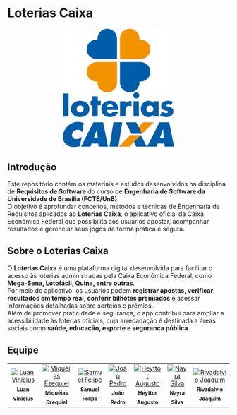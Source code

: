 # Loterias Caixa
<p style="text-align: center;"><img width="50%" alt="image" src="images/icon2.png"></p>

## Introdução  
Este repositório contém os materiais e estudos desenvolvidos na disciplina de **Requisitos de Software** do curso de **Engenharia de Software da Universidade de Brasília (FCTE/UnB)**.  
O objetivo é aprofundar conceitos, métodos e técnicas de Engenharia de Requisitos aplicados ao **Loterias Caixa**, o aplicativo oficial da Caixa Econômica Federal que possibilita aos usuários apostar, acompanhar resultados e gerenciar seus jogos de forma prática e segura.

## Sobre o Loterias Caixa 

O **Loterias Caixa** é uma plataforma digital desenvolvida para facilitar o acesso às loterias administradas pela Caixa Econômica Federal, como **Mega-Sena, Lotofácil, Quina, entre outras**.  
Por meio do aplicativo, os usuários podem **registrar apostas, verificar resultados em tempo real, conferir bilhetes premiados** e acessar informações detalhadas sobre sorteios e prêmios.  
Além de promover praticidade e segurança, o app contribui para ampliar a acessibilidade às loterias oficiais, cuja arrecadação é destinada a áreas sociais como **saúde, educação, esporte e segurança pública**.

##  Equipe  

<table>
  <tr>
    <td align="center">
      <a href="https://github.com/luannvi">
        <img src="https://github.com/luannvi.png" width="100px" alt="Luan Vinícius"/>
        <br />
        <sub><b>Luan Vinícius</b></sub>
      </a>
    </td>
    <td align="center">
      <a href="https://github.com/Kael-web7">
        <img src="https://github.com/Kael-web7.png" width="100px" alt="Miquéias Ezequiel"/>
        <br />
        <sub><b>Miquéias Ezequiel</b></sub>
      </a>
    </td>
    <td align="center">
      <a href="https://github.com/TerminaKng05">
        <img src="https://github.com/TerminaKng05.png" width="100px" alt="Samuel Felipe"/>
        <br />
        <sub><b>Samuel Felipe</b></sub>
      </a>
    </td>
    <td align="center">
      <a href="https://github.com/Jadequilin">
        <img src="https://github.com/Jadequilin.png" width="100px" alt="João Pedro"/>
        <br />
        <sub><b>João Pedro</b></sub>
      </a>
    </td>
    <td align="center">
      <a href="https://github.com/H3ytt0r62">
        <img src="https://github.com/H3ytt0r62.png" width="100px" alt="Heyttor Augusto"/>
        <br />
        <sub><b>Heyttor Augusto</b></sub>
      </a>
    </td>
    <td align="center">
      <a href="https://github.com/NayraNery127">
        <img src="https://github.com/NayraNery127.png" width="100px" alt="Nayra Silva"/>
        <br />
        <sub><b>Nayra Silva</b></sub>
      </a>
    </td>
    <td align="center">
      <a href="https://github.com/RivaFilho">
        <img src="https://github.com/RivaFilho.png" width="100px" alt="Rivadalvio Joaquim"/>
        <br />
        <sub><b>Rivadalvio Joaquim</b></sub>
      </a>
    </td>
  </tr>
</table>
